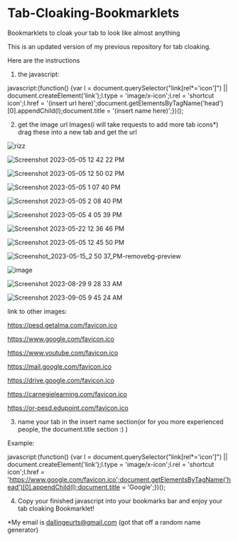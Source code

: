 # Tab-Cloaking-Bookmarklets
Bookmarklets to cloak your tab to look like almost anything

This is an updated version of my previous repository for tab cloaking.

Here are the instructions

1. the javascript:

javascript:(function() {var l = document.querySelector("link[rel*='icon']") || document.createElement('link');l.type = 'image/x-icon';l.rel = 'shortcut icon';l.href = '(insert url here)';document.getElementsByTagName('head')[0].appendChild(l);document.title = '(insert name here)';})();

2. get the image url
Images(i will take requests to add more tab icons*)
drag these into a new tab and get the url

![rizz](https://user-images.githubusercontent.com/130446887/236890346-a33ab9eb-5493-4da8-af8d-b97a3414b458.png)

![Screenshot 2023-05-05 12 42 22 PM](https://user-images.githubusercontent.com/130446887/236891345-ec4905f8-22da-4441-9352-df95b265737a.png)

![Screenshot 2023-05-05 12 50 02 PM](https://user-images.githubusercontent.com/130446887/236891374-3e7dc887-96e6-4082-aa54-3a1343a38938.png)

![Screenshot 2023-05-05 1 07 40 PM](https://user-images.githubusercontent.com/130446887/236898756-c8e32bc6-6a26-4f57-bfcb-5e054b62021e.png)

![Screenshot 2023-05-05 2 08 40 PM](https://user-images.githubusercontent.com/130446887/236898790-94ba9cbe-32db-4b58-b2d8-66ce6e0227fa.png)

![Screenshot 2023-05-05 4 05 39 PM](https://user-images.githubusercontent.com/130446887/236898826-0df7e9b8-e09b-49e8-b164-35319b5a60e1.png)

![Screenshot 2023-05-22 12 36 46 PM](https://github.com/Thydekar/Tab-Cloaking-Bookmarklets-Reupload/assets/130446887/fb6cc7d0-5f1e-4421-91aa-15211ff50538)

![Screenshot 2023-05-05 12 45 50 PM](https://github.com/Thydekar/Tab-Cloaking-Bookmarklets-Reupload/assets/130446887/11ac8387-f512-45c4-9bb2-ebadfe71914a)


![Screenshot_2023-05-15_2 50 37_PM-removebg-preview](https://github.com/Thydekar/Tab-Cloaking-Bookmarklets-Reupload/assets/130446887/9290be7d-b160-4f12-af27-eb016666f4a8)

![image](https://github.com/Thydekar/Tab-Cloaking-Bookmarklets-Reupload/assets/130446887/8257e85b-f148-4fef-ab20-643800acda72)

![Screenshot 2023-08-29 9 28 33 AM](https://github.com/Thydekar/Tab-Cloaking-Bookmarklets-Reupload/assets/130446887/1de5b5f4-65b1-4034-81ee-9c8e8ab63efe)

![Screenshot 2023-09-05 9 45 24 AM](https://github.com/Thydekar/Tab-Cloaking-Bookmarklets-Reupload/assets/130446887/d808f92f-9e67-47f3-9447-0bfc45a48e8c)


link to other images:

https://pesd.getalma.com/favicon.ico

https://www.google.com/favicon.ico

https://www.youtube.com/favicon.ico

https://mail.google.com/favicon.ico

https://drive.google.com/favicon.ico

https://carnegielearning.com/favicon.ico

https://or-pesd.edupoint.com/favicon.ico


3. name your tab in the insert name section(or for you more experienced people, the document.title section :) )

Example:

javascript:(function() {var l = document.querySelector("link[rel*='icon']") || document.createElement('link');l.type = 'image/x-icon';l.rel = 'shortcut icon';l.href = 'https://www.google.com/favicon.ico';document.getElementsByTagName('head')[0].appendChild(l);document.title = 'Google';})();


4. Copy your finished javascript into your bookmarks bar and enjoy your tab cloaking Bookmarklet!



*My email is dallingeurts@gmail.com (got that off a random name generator)
